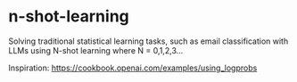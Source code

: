 # n-shot-learning
Solving traditional statistical learning tasks, such as email classification with LLMs using N-shot learning where N = 0,1,2,3...

Inspiration:
https://cookbook.openai.com/examples/using_logprobs